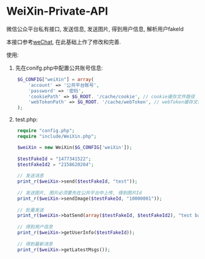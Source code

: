 WeiXin-Private-API
==================

微信公众平台私有接口, 发送信息, 发送图片, 得到用户信息, 解析用户fakeId

本接口参考[weChat](https://github.com/zscorpio/weChat), 在此基础上作了修改和完善.

使用:

1. 先在conifg.php中配置公共账号信息:
```php
	$G_CONFIG["weiXin"] = array(
		'account' => '公共平台账号',
		'password' => '密码',
		'cookiePath' => $G_ROOT. '/cache/cookie', // cookie缓存文件路径
		'webTokenPath' => $G_ROOT. '/cache/webToken', // webToken缓存文件路径
	);
```

2. test.php:
```php
	require "config.php";
	require "include/WeiXin.php";

	$weiXin = new WeiXin($G_CONFIG['weiXin']);
	
	$testFakeId = "1477341522";
	$testFakeId2 = "2158620204";
	
	// 发送消息
	print_r($weiXin->send($testFakeId, "test"));
	
	// 发送图片, 图片必须要先在公共平台中上传, 得到图片Id
	print_r($weiXin->sendImage($testFakeId, "10000001"));
	
	// 批量发送
	print_r($weiXin->batSend(array($testFakeId, $testFakeId2), "test batSend"));
	
	// 得到用户信息
	print_r($weiXin->getUserInfo($testFakeId));
	
	// 得到最新消息
	print_r($weiXin->getLatestMsgs());

```

